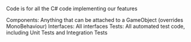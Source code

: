 Code is for all the C# code implementing our features

Components: 	Anything that can be attached to a GameObject (overrides MonoBehaviour)
Interfaces: 	All interfaces
Tests:		All automated test code, including Unit Tests and Integration Tests